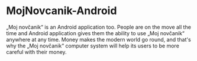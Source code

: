 # MojNovcanik-Android
„Moj novčanik“ is an Android application too. People are on the move all the time and Android application gives them the ability to use „Moj novčanik“ anywhere at any time. Money makes the modern world go round, and that's why the „Moj novčanik“ computer system will help its users to be more careful with their money.
